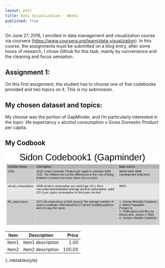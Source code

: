 ```yaml
---
layout: post
title: Data Visualization - Week1
published: true
---
```


On June 27, 2016, I enrolled in data management and visualization course via coursera (<https://www.coursera.org/learn/data-visualization>). In this course, the assignments must be submitted on a blog entry, after some hours of research, I chose Github for this task, mainly by convenience and the cleaning and focus sensation.

## Assignment 1: 
On this first assignment, the student has to choose one of five codebooks provided and two topics on it. This is my submission.

## My chosen dataset and topics: 
My choose was the portion of GapMinder, and I’m particularly interested in the topic: life expectancy x alcohol consumption x Gross Domestic Product per capita.

## My Codbook
![codbook1.png](/images/codebook1.png)

| Item | Description | Price |
| --- | --- | ---: |
| item1 | item1 description | 1.00 |
| item2 | item2 description | 100.00 |
{:.mbtablestyle}
